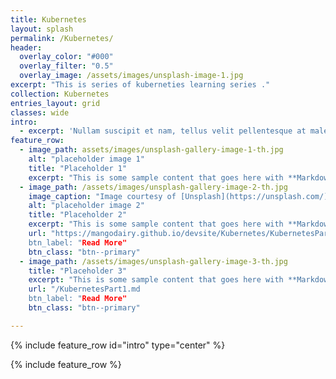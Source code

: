 ```yaml
---
title: Kubernetes
layout: splash
permalink: /Kubernetes/
header:
  overlay_color: "#000"
  overlay_filter: "0.5"
  overlay_image: /assets/images/unsplash-image-1.jpg
excerpt: "This is series of kuberneties learning series ."
collection: Kubernetes
entries_layout: grid
classes: wide
intro: 
  - excerpt: 'Nullam suscipit et nam, tellus velit pellentesque at malesuada, enim eaque. Quis nulla, netus tempor in diam gravida tincidunt, *proin faucibus* voluptate felis id sollicitudin. Centered with `type="center"`'
feature_row:
  - image_path: assets/images/unsplash-gallery-image-1-th.jpg
    alt: "placeholder image 1"
    title: "Placeholder 1"
    excerpt: "This is some sample content that goes here with **Markdown** formatting."
  - image_path: /assets/images/unsplash-gallery-image-2-th.jpg
    image_caption: "Image courtesy of [Unsplash](https://unsplash.com/)"
    alt: "placeholder image 2"
    title: "Placeholder 2"
    excerpt: "This is some sample content that goes here with **Markdown** formatting."
    url: "https://mangodairy.github.io/devsite/Kubernetes/KubernetesPart1/
    btn_label: "Read More"
    btn_class: "btn--primary"
  - image_path: /assets/images/unsplash-gallery-image-3-th.jpg
    title: "Placeholder 3"
    excerpt: "This is some sample content that goes here with **Markdown** formatting."
	url: "/KubernetesPart1.md
	btn_label: "Read More"
    btn_class: "btn--primary"

---
```


{% include feature_row id="intro" type="center" %}

{% include feature_row %}